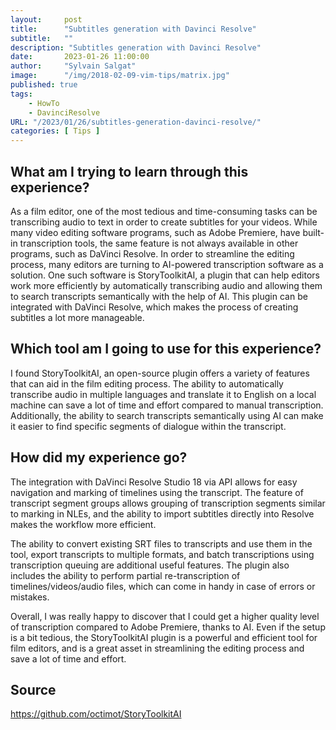```yaml
---
layout:     post
title:      "Subtitles generation with Davinci Resolve"
subtitle:   ""
description: "Subtitles generation with Davinci Resolve"
date:       2023-01-26 11:00:00
author:     "Sylvain Salgat"
image:      "/img/2018-02-09-vim-tips/matrix.jpg"
published: true
tags:
    - HowTo
    - DavinciResolve
URL: "/2023/01/26/subtitles-generation-davinci-resolve/"
categories: [ Tips ]
---
```


## What am I trying to learn through this experience?
As a film editor, one of the most tedious and time-consuming tasks can be transcribing audio to text in order to create subtitles for your videos. While many video editing software programs, such as Adobe Premiere, have built-in transcription tools, the same feature is not always available in other programs, such as DaVinci Resolve. In order to streamline the editing process, many editors are turning to AI-powered transcription software as a solution. One such software is StoryToolkitAI, a plugin that can help editors work more efficiently by automatically transcribing audio and allowing them to search transcripts semantically with the help of AI. This plugin can be integrated with DaVinci Resolve, which makes the process of creating subtitles a lot more manageable.

## Which tool am I going to use for this experience?
I found StoryToolkitAI, an open-source plugin offers a variety of features that can aid in the film editing process. The ability to automatically transcribe audio in multiple languages and translate it to English on a local machine can save a lot of time and effort compared to manual transcription. Additionally, the ability to search transcripts semantically using AI can make it easier to find specific segments of dialogue within the transcript.

## How did my experience go?
The integration with DaVinci Resolve Studio 18 via API allows for easy navigation and marking of timelines using the transcript. The feature of transcript segment groups allows grouping of transcription segments similar to marking in NLEs, and the ability to import subtitles directly into Resolve makes the workflow more efficient.

The ability to convert existing SRT files to transcripts and use them in the tool, export transcripts to multiple formats, and batch transcriptions using transcription queuing are additional useful features. The plugin also includes the ability to perform partial re-transcription of timelines/videos/audio files, which can come in handy in case of errors or mistakes.

Overall, I was really happy to discover that I could get a higher quality level of transcription compared to Adobe Premiere, thanks to AI. Even if the setup is a bit tedious, the StoryToolkitAI plugin is a powerful and efficient tool for film editors, and is a great asset in streamlining the editing process and save a lot of time and effort.

## Source
https://github.com/octimot/StoryToolkitAI